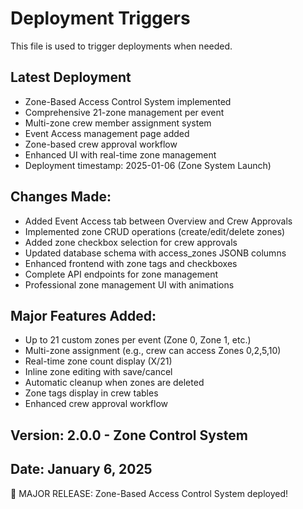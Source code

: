 # Deployment Triggers

This file is used to trigger deployments when needed.

## Latest Deployment
- Zone-Based Access Control System implemented
- Comprehensive 21-zone management per event  
- Multi-zone crew member assignment system
- Event Access management page added
- Zone-based crew approval workflow
- Enhanced UI with real-time zone management
- Deployment timestamp: 2025-01-06 (Zone System Launch)

## Changes Made:
- Added Event Access tab between Overview and Crew Approvals
- Implemented zone CRUD operations (create/edit/delete zones)
- Added zone checkbox selection for crew approvals
- Updated database schema with access_zones JSONB columns
- Enhanced frontend with zone tags and checkboxes
- Complete API endpoints for zone management
- Professional zone management UI with animations

## Major Features Added:
- Up to 21 custom zones per event (Zone 0, Zone 1, etc.)
- Multi-zone assignment (e.g., crew can access Zones 0,2,5,10)
- Real-time zone count display (X/21)
- Inline zone editing with save/cancel
- Automatic cleanup when zones are deleted
- Zone tags display in crew tables
- Enhanced crew approval workflow

## Version: 2.0.0 - Zone Control System
## Date: January 6, 2025

🎯 MAJOR RELEASE: Zone-Based Access Control System deployed! 